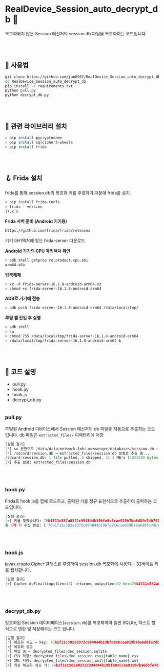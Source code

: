 # RealDevice_Session_auto_decrypt_db 🔐

복호화되지 않은 Session 메신저의 session.db 파일을 복호화하는 코드입니다.

<br><br>

## 🧪 사용법

```bash
git clone https://github.com/jun8907/RealDevice_Session_auto_decrypt_db.git
cd RealDevice_Session_auto_decrypt_db
pip install -r requirements.txt
python pull.py
python decrypt_db.py
```

<br><br>

## 📖 관련 라이브러리 설치

```bash
> pip install pycryptodome
> pip install sqlcipher3-wheels
> pip install frida
```

<br><br>
## 🪝 Frida 설치
frida를 통해 session.db의 복호화 키를 후킹하기 때문에 frida를 설치.
```bash
> pip install frida-tools
> frida --version
17.x.x
```

**Frida 서버 준비 (Android 기기용)**
```bash
https://github.com/frida/frida/releases
```
기기 아키텍처에 맞는 frida-server 다운로드

**Android 기기의 CPU 아키텍처 확인**
```bash
> adb shell getprop ro.product.cpu.abi
arm64-v8a
```

**압축해제**
```bash
> xz -d frida-server-16.1.8-android-arm64.xz
> chmod +x frida-server-16.1.8-android-arm64
```

**ADB로 기기에 전송**
```bash
> adb push frida-server-16.1.8-android-arm64 /data/local/tmp/
```

**루팅 쉘 진입 후 실행**
```bash
> adb shell
> su
> chmod 755 /data/local/tmp/frida-server-16.1.8-android-arm64
> /data/local/tmp/frida-server-16.1.8-android-arm64 &
```

<br><br>

## 🔧 코드 설명

- pull.py
- hook.py
- hook.js
- decrypt_db.py
<br><br>
### pull.py

루팅된 Android 디바이스에서 Session 메신저의 db 파일을 자동으로 추출하는 코드입니다.
db 파일은 `extracted_files/` 디렉터리에 저장

```python
[실행 결과]
[*] su 권한으로 /data/data/network.loki.messenger/databases/session.db → /sdcard/session.db 복사 중...
[*] /sdcard/session.db → extracted_files\session.db 로컬로 추출 중...
/sdcard/session.db: 1 file pulled, 0 skipped. 21.3 MB/s (1024000 bytes in 0.046s)
[+] 추출 완료: extracted_files\session.db
```

<br><br>
### hook.py

Frida로 hook.js를 앱에 로드하고, 출력된 키를 정규 표현식으로 추출하여 출력하는 코드입니다.

```python
[실행 결과]
[+] 키를 찾았습니다: 76b1f11c582a8372c994844b19bfe8c6cae019b7ba6d8fe7db7422696ca981b0
총 1개 키 수집 완료: ['76b1f11c582a8372c994844b19bfe8c6cae019b7ba6d8fe7db7422696ca981b0']
```

<br><br>
### hook.js

javax.crypto.Cipher 클래스를 후킹하여 session.db 복호화에 사용되는 32바이트 키를 캡처합니다.

```python
[실행 결과]
[+] Cipher.doFinal(inputLen=48) returned outputLen=32 hex=76b1f11c582a8372c994844b19bfe8c6cae019b7ba6d8fe7db7422696ca981b0
```

<br><br>
### decrypt_db.py

암호화된 Session 데이터베이스(`session.db`)를 복호화하여 일반 SQLite, 텍스트 형식으로 변환 및 저장해주는 코드 입니다.

```python
[실행 결과]
[*] 복호화 시도 – key: 76b1f11c582a8372c994844b19bfe8c6cae019b7ba6d8fe7db7422696ca981b0
[+] 복호화 성공
[*] 백업 중 → decrypted_files/dec_session.sqlite
[+] CSV 저장: decrypted_files\dec_session_csv\{table_name}.csv
[+] XML 저장: decrypted_files\dec_session_xml\{table_name}.xml
[+] 최종 복호화 성공 키: 76b1f11c582a8372c994844b19bfe8c6cae019b7ba6d8fe7db7422696ca981b0
```
